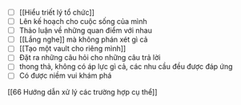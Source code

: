 - [ ] [[Hiểu triết lý tổ chức]]
- [ ] Lên kế hoạch cho cuộc sống của mình
- [ ] Thảo luận về những quan điểm với nhau
- [ ] [[Lắng nghe]] mà không phán xét gì cả
- [ ] [[Tạo một vault cho riêng mình]]
- [ ] Đặt ra những câu hỏi cho những câu trả lời
- [ ] thong thả, không có áp lực gì cả, các nhu cầu đều được đáp ứng
- [ ] Có được niềm vui khám phá

[[66 Hướng dẫn xử lý các trường hợp cụ thể]]